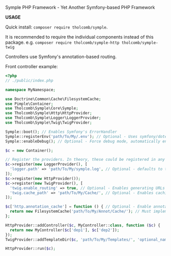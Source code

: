 Symple PHP Framework - Yet Another Symfony-based PHP Framework

__USAGE__

Quick install: `composer require tholcomb/symple`. 

It is recommended to require the individual components instead of this package. e.g. `composer require tholcomb/symple-http tholcomb/symple-twig`

Controllers use Symfony's annotation-based routing.


Front controller example:
```php
<?php
// ./public/index.php

namespace MyNamespace;

use Doctrine\Common\Cache\FilesystemCache;
use Pimple\Container;
use Tholcomb\Symple\Core\Symple;
use Tholcomb\Symple\Http\HttpProvider;
use Tholcomb\Symple\Logger\LoggerProvider;
use Tholcomb\Symple\Twig\TwigProvider;

Symple::boot(); // Enables Symfony's ErrorHandler
Symple::registerEnv('path/To/My/.env'); // Optional - Uses symfony/dotenv
Symple::enableDebug(); // Optional - Force debug mode, automatically enabled if environment var APP_ENV === 'dev'

$c = new Container();

// Register the providers. In theory, these could be registered in any order
$c->register(new LoggerProvider(), [
  'logger.path' => 'path/To/My/symple.log', // Optional - defaults to tmp_dir/symple.log
]);
$c->register(new HttpProvider());
$c->register(new TwigProvider(), [
  'twig.enable_routing' => true, // Optional - Enables generating URLs in templates
  'twig.cache_path' => 'path/To/My/Cache/', // Optional - Enables caching for Twig
]);

$c['http.annotation_cache'] = function () { // Optional - Enable annotation cache
  return new FilesystemCache('path/To/My/Annot/Cache/'); // Must implement Doctrine\Common\Cache\Cache
};

HttpProvider::addController($c, MyController::class, function ($c) {
  return new MyController($c['dep1'], $c['dep2']);
});
TwigProvider::addTemplateDir($c, 'path/To/My/Templates/', 'optional_namespace');

HttpProvider::run($c);
```